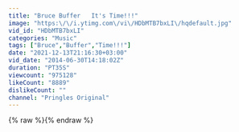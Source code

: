 ```yaml
---
title: "Bruce Buffer   It's Time!!!"
image: "https:\/\/i.ytimg.com\/vi\/HDbMTB7bxLI\/hqdefault.jpg"
vid_id: "HDbMTB7bxLI"
categories: "Music"
tags: ["Bruce","Buffer","Time!!!"]
date: "2021-12-13T21:16:30+03:00"
vid_date: "2014-06-30T14:18:02Z"
duration: "PT35S"
viewcount: "975128"
likeCount: "8889"
dislikeCount: ""
channel: "Pringles Original"
---
```

{% raw %}{% endraw %}
